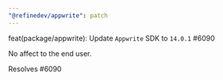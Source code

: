 ```yaml
---
"@refinedev/appwrite": patch
---
```


feat(package/appwrite): Update `Appwrite` SDK to `14.0.1` #6090

No affect to the end user.

Resolves #6090
